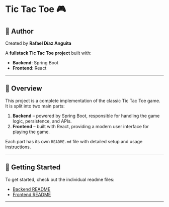# Tic Tac Toe 🎮

## 👤 Author

Created by **Rafael Díaz Anguita**

A **fullstack Tic Tac Toe project** built with:

- **Backend**: Spring Boot  
- **Frontend**: React  

---

## 📖 Overview

This project is a complete implementation of the classic Tic Tac Toe game.  
It is split into two main parts:

1. **Backend** – powered by Spring Boot, responsible for handling the game logic, persistence, and APIs.  
2. **Frontend** – built with React, providing a modern user interface for playing the game.  

Each part has its own `README.md` file with detailed setup and usage instructions.

---

## 🚀 Getting Started

To get started, check out the individual readme files:

- [Backend README](./web-service/README.md)  
- [Frontend README](./client/README.md)  

---

